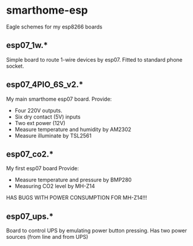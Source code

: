 # smarthome-esp
Eagle schemes for my esp8266 boards

## esp07_1w.*
Simple board to route 1-wire devices by esp07.
Fitted to standard phone socket.

## esp07_4PIO_6S_v2.*
My main smarthome esp07 board.
Provide:
* Four 220V outputs.
* Six dry contact (5V) inputs
* Two ext power (12V)
* Measure temperature and humidity by AM2302
* Measure illuminate by TSL2561

## esp07_co2.*
My first esp07 board
Provide:
* Measure temperature and pressure by BMP280
* Measuring CO2 level by MH-Z14

HAS BUGS WITH POWER CONSUMPTION FOR MH-Z14!!!

## esp07_ups.*
Board to control UPS by emulating power button pressing.
Has two power sources (from line and from UPS)

